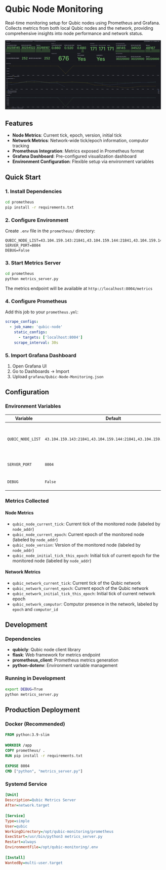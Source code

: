# Qubic Node Monitoring

Real-time monitoring setup for Qubic nodes using Prometheus and Grafana. Collects metrics from both local Qubic nodes and the network, providing comprehensive insights into node performance and network status.

![Grafana Dashboard](screenshot.png)

## Features

- **Node Metrics**: Current tick, epoch, version, initial tick
- **Network Metrics**: Network-wide tick/epoch information, computor tracking
- **Prometheus Integration**: Metrics exposed in Prometheus format
- **Grafana Dashboard**: Pre-configured visualization dashboard
- **Environment Configuration**: Flexible setup via environment variables

## Quick Start

### 1. Install Dependencies

```bash
cd prometheus
pip install -r requirements.txt
```

### 2. Configure Environment

Create `.env` file in the `prometheus/` directory:

```env
QUBIC_NODE_LIST=43.104.159.143:21841,43.104.159.144:21841,43.104.159.145:21841
SERVER_PORT=8004
DEBUG=False
```

### 3. Start Metrics Server

```bash
cd prometheus
python metrics_server.py
```

The metrics endpoint will be available at `http://localhost:8004/metrics`

### 4. Configure Prometheus

Add this job to your `prometheus.yml`:

```yaml
scrape_configs:
  - job_name: 'qubic-node'
    static_configs:
      - targets: ['localhost:8004']
    scrape_interval: 30s
```

### 5. Import Grafana Dashboard

1. Open Grafana UI
2. Go to Dashboards → Import
3. Upload `grafana/Qubic-Node-Monitoring.json`

## Configuration

### Environment Variables

| Variable           | Default                                                      | Description                                 |
|--------------------|--------------------------------------------------------------|---------------------------------------------|
| `QUBIC_NODE_LIST`  | `43.104.159.143:21841,43.104.159.144:21841,43.104.159.145:21841` | Comma-separated list of Qubic node IP:port pairs |
| `SERVER_PORT`      | `8004`                                                       | Port for metrics server                     |
| `DEBUG`            | `False`                                                      | Enable debug mode                           |

### Metrics Collected

#### Node Metrics
- `qubic_node_current_tick`: Current tick of the monitored node (labeled by `node_addr`)
- `qubic_node_current_epoch`: Current epoch of the monitored node (labeled by `node_addr`)
- `qubic_node_version`: Version of the monitored node (labeled by `node_addr`)
- `qubic_node_initial_tick_this_epoch`: Initial tick of current epoch for the monitored node (labeled by `node_addr`)

#### Network Metrics
- `qubic_network_current_tick`: Current tick of the Qubic network
- `qubic_network_current_epoch`: Current epoch of the Qubic network
- `qubic_network_initial_tick_this_epoch`: Initial tick of current network epoch
- `qubic_network_computor`: Computor presence in the network, labeled by `epoch` and `computor_id`

## Development

### Dependencies

- **qubicly**: Qubic node client library
- **flask**: Web framework for metrics endpoint
- **prometheus_client**: Prometheus metrics generation
- **python-dotenv**: Environment variable management

### Running in Development

```bash
export DEBUG=True
python metrics_server.py
```

## Production Deployment

### Docker (Recommended)

```dockerfile
FROM python:3.9-slim

WORKDIR /app
COPY prometheus/ .
RUN pip install -r requirements.txt

EXPOSE 8004
CMD ["python", "metrics_server.py"]
```

### Systemd Service

```ini
[Unit]
Description=Qubic Metrics Server
After=network.target

[Service]
Type=simple
User=qubic
WorkingDirectory=/opt/qubic-monitoring/prometheus
ExecStart=/usr/bin/python3 metrics_server.py
Restart=always
EnvironmentFile=/opt/qubic-monitoring/.env

[Install]
WantedBy=multi-user.target
```


